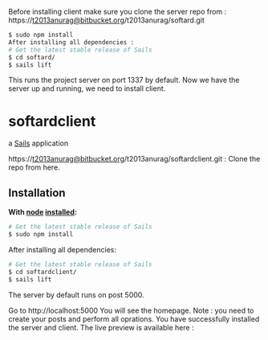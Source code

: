 Before installing client make sure you clone the server repo from :
https://t2013anurag@bitbucket.org/t2013anurag/softard.git

```sh
$ sudo npm install
After installing all dependencies : 
# Get the latest stable release of Sails
$ cd softard/
$ sails lift
```
This runs the project server on port 1337 by default.
Now we have the server up and running, we need to install client.



# softardclient

a [Sails](http://sailsjs.org) application

https://t2013anurag@bitbucket.org/t2013anurag/softardclient.git : Clone the repo from here.

## Installation &nbsp;
**With [node](http://nodejs.org) [installed](http://sailsjs.org/#!documentation/new-to-nodejs):**
```sh
# Get the latest stable release of Sails
$ sudo npm install
```
After installing all dependencies: 
```sh
# Get the latest stable release of Sails
$ cd softardclient/
$ sails lift
```
The server by default runs on post 5000.

Go to http://localhost:5000
You will see the homepage. Note : you need to create your posts and perform all oprations.
You have successfully installed the server and client.
The live preview is available here :
